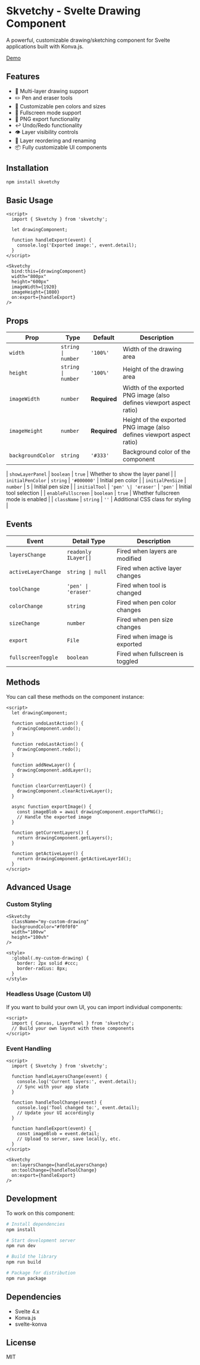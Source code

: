 # Skvetchy - Svelte Drawing Component

A powerful, customizable drawing/sketching component for Svelte applications built with Konva.js.

[Demo](https://JonathanHarford.github.io/skvetchy)

## Features

- 🎨 Multi-layer drawing support
- ✏️ Pen and eraser tools
- 🎯 Customizable pen colors and sizes
- 📱 Fullscreen mode support
- 💾 PNG export functionality
- ↩️ Undo/Redo functionality
- 👁️ Layer visibility controls
- 🔄 Layer reordering and renaming
- 📦 Fully customizable UI components

## Installation

```bash
npm install skvetchy
```

## Basic Usage

```svelte
<script>
  import { Skvetchy } from 'skvetchy';
  
  let drawingComponent;
  
  function handleExport(event) {
    console.log('Exported image:', event.detail);
  }
</script>

<Skvetchy
  bind:this={drawingComponent}
  width="800px"
  height="600px"
  imageWidth={1920}
  imageHeight={1080}
  on:export={handleExport}
/>
```

## Props

| Prop | Type | Default | Description |
|------|------|---------|-------------|
| `width` | `string \| number` | `'100%'` | Width of the drawing area |
| `height` | `string \| number` | `'100%'` | Height of the drawing area |
| `imageWidth` | `number` | **Required** | Width of the exported PNG image (also defines viewport aspect ratio) |
| `imageHeight` | `number` | **Required** | Height of the exported PNG image (also defines viewport aspect ratio) |
| `backgroundColor` | `string` | `'#333'` | Background color of the component |

| `showLayerPanel` | `boolean` | `true` | Whether to show the layer panel |
| `initialPenColor` | `string` | `'#000000'` | Initial pen color |
| `initialPenSize` | `number` | `5` | Initial pen size |
| `initialTool` | `'pen' \| 'eraser'` | `'pen'` | Initial tool selection |
| `enableFullscreen` | `boolean` | `true` | Whether fullscreen mode is enabled |
| `className` | `string` | `''` | Additional CSS class for styling |

## Events

| Event | Detail Type | Description |
|-------|-------------|-------------|
| `layersChange` | `readonly ILayer[]` | Fired when layers are modified |
| `activeLayerChange` | `string \| null` | Fired when active layer changes |
| `toolChange` | `'pen' \| 'eraser'` | Fired when tool is changed |
| `colorChange` | `string` | Fired when pen color changes |
| `sizeChange` | `number` | Fired when pen size changes |
| `export` | `File` | Fired when image is exported |
| `fullscreenToggle` | `boolean` | Fired when fullscreen is toggled |

## Methods

You can call these methods on the component instance:

```svelte
<script>
  let drawingComponent;
  
  function undoLastAction() {
    drawingComponent.undo();
  }
  
  function redoLastAction() {
    drawingComponent.redo();
  }
  
  function addNewLayer() {
    drawingComponent.addLayer();
  }
  
  function clearCurrentLayer() {
    drawingComponent.clearActiveLayer();
  }
  
  async function exportImage() {
    const imageBlob = await drawingComponent.exportToPNG();
    // Handle the exported image
  }
  
  function getCurrentLayers() {
    return drawingComponent.getLayers();
  }
  
  function getActiveLayer() {
    return drawingComponent.getActiveLayerId();
  }
</script>
```

## Advanced Usage

### Custom Styling

```svelte
<Skvetchy
  className="my-custom-drawing"
  backgroundColor="#f0f0f0"
  width="100vw"
  height="100vh"
/>

<style>
  :global(.my-custom-drawing) {
    border: 2px solid #ccc;
    border-radius: 8px;
  }
</style>
```

### Headless Usage (Custom UI)

If you want to build your own UI, you can import individual components:

```svelte
<script>
  import { Canvas, LayerPanel } from 'skvetchy';
  // Build your own layout with these components
</script>
```

### Event Handling

```svelte
<script>
  import { Skvetchy } from 'skvetchy';
  
  function handleLayersChange(event) {
    console.log('Current layers:', event.detail);
    // Sync with your app state
  }
  
  function handleToolChange(event) {
    console.log('Tool changed to:', event.detail);
    // Update your UI accordingly
  }
  
  function handleExport(event) {
    const imageBlob = event.detail;
    // Upload to server, save locally, etc.
  }
</script>

<Skvetchy
  on:layersChange={handleLayersChange}
  on:toolChange={handleToolChange}
  on:export={handleExport}
/>
```

## Development

To work on this component:

```bash
# Install dependencies
npm install

# Start development server
npm run dev

# Build the library
npm run build

# Package for distribution
npm run package
```

## Dependencies

- Svelte 4.x
- Konva.js
- svelte-konva

## License

MIT
